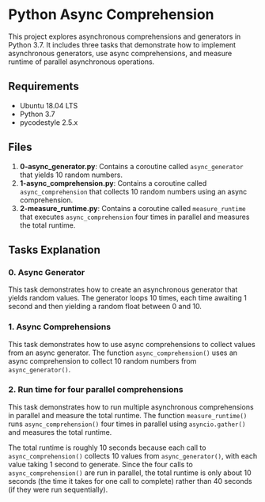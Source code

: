 # Python Async Comprehension

This project explores asynchronous comprehensions and generators in Python 3.7. It includes three tasks that demonstrate how to implement asynchronous generators, use async comprehensions, and measure runtime of parallel asynchronous operations.

## Requirements

- Ubuntu 18.04 LTS
- Python 3.7
- pycodestyle 2.5.x

## Files

1. **0-async_generator.py**: Contains a coroutine called `async_generator` that yields 10 random numbers.
2. **1-async_comprehension.py**: Contains a coroutine called `async_comprehension` that collects 10 random numbers using an async comprehension.
3. **2-measure_runtime.py**: Contains a coroutine called `measure_runtime` that executes `async_comprehension` four times in parallel and measures the total runtime.

## Tasks Explanation

### 0. Async Generator
This task demonstrates how to create an asynchronous generator that yields random values. The generator loops 10 times, each time awaiting 1 second and then yielding a random float between 0 and 10.

### 1. Async Comprehensions
This task demonstrates how to use async comprehensions to collect values from an async generator. The function `async_comprehension()` uses an async comprehension to collect 10 random numbers from `async_generator()`.

### 2. Run time for four parallel comprehensions
This task demonstrates how to run multiple asynchronous comprehensions in parallel and measure the total runtime. The function `measure_runtime()` runs `async_comprehension()` four times in parallel using `asyncio.gather()` and measures the total runtime.

The total runtime is roughly 10 seconds because each call to `async_comprehension()` collects 10 values from `async_generator()`, with each value taking 1 second to generate. Since the four calls to `async_comprehension()` are run in parallel, the total runtime is only about 10 seconds (the time it takes for one call to complete) rather than 40 seconds (if they were run sequentially).
